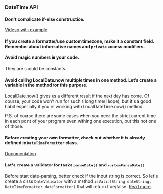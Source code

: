 ### DateTime API

#### Don't complicate if-else construction.
[Videso with example](https://www.youtube.com/watch?v=P-UmyrbGjwE&list=PL7FuXFaDeEX1smwnp-9ri8DBpgdo7Msu2)

#### If you create a formatter/use custom timezone, make it a constant field. Remember about informative names and `private` access modifiers.

#### Avoid magic numbers in your code.
They are should be constants.

#### Avoid calling LocalDate.now multiple times in one method. Let's create a variable in the method for this purpose.
LocalDate.now() gives us a different result if the next day has come. Of course, your code won't run 
for such a long time(I hope), but it's a good habit especially if you're working with LocalDateTime.now() method.

P.S. of course there are some cases when you need the strict current time in each point of your program 
even withing one execution, but this not one of those.

#### Before creating your own formatter, check out whether it is already defined in `DateTimeFormatter` class.
[Documentation](https://docs.oracle.com/en/java/javase/11/docs/api/java.base/java/time/format/DateTimeFormatter.html)

#### Let's create a validator for tasks `parseDate()` and `customParseDate()`
Before start date-parsing, better check if the input string is correct. 
So let's create a class `DateValidator` with a method 
`isValid(String dateString, DateTimeFormatter dateFormatter)` that will return true/false.
[Read more](https://www.baeldung.com/java-string-valid-date#localdate).                                                                                
